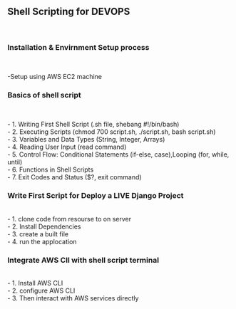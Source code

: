 <h2>Shell Scripting for DEVOPS</h2><br>

<h3>Installation & Envirnment Setup process </h3><br>
<p>-Setup using AWS EC2 machine<br></p>
<h3>Basics of shell script</h3><br>
<p> - 1. Writing First Shell Script (.sh file, shebang #!/bin/bash)<br>
- 2. Executing Scripts (chmod 700 script.sh, ./script.sh, bash script.sh)<br>
- 3. Variables and Data Types (String, Integer, Arrays)<br>
- 4. Reading User Input (read command)<br>
- 5. Control Flow: Conditional Statements (if-else, case),Looping (for, while, until)<br>
- 6. Functions in Shell Scripts<br>
- 7. Exit Codes and Status ($?, exit command)

<h3>Write First Script for Deploy a LIVE Django Project</h3><br>
- 1. clone code from resourse to on server<br>
- 2. Install Dependencies<br>
- 3. create a built file<br>
- 4. run the applocation<br>

<h3>Integrate AWS ClI with shell script terminal </h3><br>
- 1. Install AWS CLI <br>
- 2. configure AWS CLI <br>
- 3. Then interact with AWS services directly<br>



